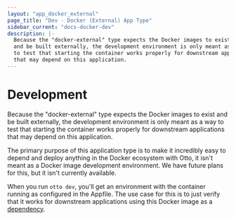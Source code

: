 ```yaml
---
layout: "app_docker_external"
page_title: "Dev - Docker (External) App Type"
sidebar_current: "docs-docker-dev"
description: |-
  Because the "docker-external" type expects the Docker images to exist
  and be built externally, the development environment is only meant as a way
  to test that starting the container works properly for downstream applications
  that may depend on this application.
---
```


# Development

Because the "docker-external" type expects the Docker images to exist
and be built externally, the development environment is only meant as a way
to test that starting the container works properly for downstream applications
that may depend on this application.

The primary purpose of this application type is to make it incredibly
easy to depend and deploy anything in the Docker ecosystem with Otto,
it isn't meant as a Docker image development environment. We have future
plans for this, but it isn't currently available.

When you run `otto dev`, you'll get an environment with the container
running as configured in the Appfile. The use case for this is to just verify
that it works for downstream applications using this Docker image as
a [dependency](/docs/concepts/deps.html).
